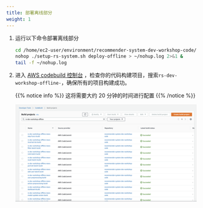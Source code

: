 ```yaml
---
title: 部署离线部分
weight: 1
---
```


1. 运行以下命令部署离线部分

    ```sh 
    cd /home/ec2-user/environment/recommender-system-dev-workshop-code/scripts
    nohop ./setup-rs-system.sh deploy-offline > ~/nohup.log 2>&1 &
    tail -f ~/nohup.log 
    ```

2. 进入 [AWS codebuild 控制台](https://console.aws.amazon.com/codesuite/codebuild/projects) ，检查你的代码构建项目，搜索`rs-dev-workshop-offline-`，确保所有的项目构建成功。

   {{% notice info %}}
   这将需要大约 20 分钟的时间进行配置
   {{% /notice %}}

   ![Offline CodeBuild Success](/images/offline-codebuild-success.png)






